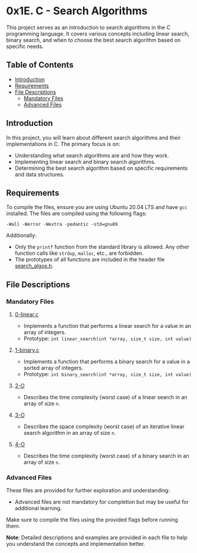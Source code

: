 # 0x1E. C - Search Algorithms

This project serves as an introduction to search algorithms in the C programming language. It covers various concepts including linear search, binary search, and when to choose the best search algorithm based on specific needs.

## Table of Contents
* [Introduction](#introduction)
* [Requirements](#requirements)
* [File Descriptions](#file-descriptions)
  * [Mandatory Files](#mandatory-files)
  * [Advanced Files](#advanced-files)

## Introduction

In this project, you will learn about different search algorithms and their implementations in C. The primary focus is on:

- Understanding what search algorithms are and how they work.
- Implementing linear search and binary search algorithms.
- Determining the best search algorithm based on specific requirements and data structures.

## Requirements

To compile the files, ensure you are using Ubuntu 20.04 LTS and have `gcc` installed. The files are compiled using the following flags:

```
-Wall -Werror -Wextra -pedantic -std=gnu89
```

Additionally:
- Only the `printf` function from the standard library is allowed. Any other function calls like `strdup`, `malloc`, etc., are forbidden.
- The prototypes of all functions are included in the header file [search_algos.h](./search_algos.h).

## File Descriptions

### Mandatory Files

1. [0-linear.c](./0-linear.c)
   - Implements a function that performs a linear search for a value in an array of integers.
   - Prototype: `int linear_search(int *array, size_t size, int value)`

2. [1-binary.c](./1-binary.c)
   - Implements a function that performs a binary search for a value in a sorted array of integers.
   - Prototype: `int binary_search(int *array, size_t size, int value)`

3. [2-O](./2-O)
   - Describes the time complexity (worst case) of a linear search in an array of size `n`.

4. [3-O](./3-O)
   - Describes the space complexity (worst case) of an iterative linear search algorithm in an array of size `n`.

5. [4-O](./4-O)
   - Describes the time complexity (worst case) of a binary search in an array of size `n`.

### Advanced Files

These files are provided for further exploration and understanding:

- Advanced files are not mandatory for completion but may be useful for additional learning.

Make sure to compile the files using the provided flags before running them.

**Note**: Detailed descriptions and examples are provided in each file to help you understand the concepts and implementation better.